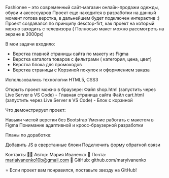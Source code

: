 Fashionee – это современный сайт-магазин онлайн-продажи одежды, обуви и аксессуаров
Проект еще находится в разработки на данный момент готова верстка, в дальнейшем будет подключен интерактив :)
Проект создавался по принципу desctop-firt, как проект на который можно заходить с телевизора ( Полносью макет можно рассмотреть на экране в 3000px)

В мои задачи входило: 
- Верстка главной страницы сайта по макету из Figma 
- Верстка каталога товаров с фильтрами ( категория, цена, цвет)
- Верстка блока для промокодов  
- Верстка страницы с Корзиной покупок и оформлением заказа

Использовались технологии HTML5, CSS3

Открыть проект можно в браузере:
Файл shop.html (запустить через Live Server в VS Code) - Главная страница сайта
Файл cart.html (запустить через Live Server в VS Code) - Блок с корзиной

Что демонстрирует проект:

Навыки чистой верстки без Bootstrap
Умение работать с макетом в Figma
Понимание адаптивной и кросс-браузерной разработки

Планы по доработке:

Добавить JS в сверстанные блоки 
Подключить форму обратной связи

Контакты
👨‍💻 Автор: Мария Иваненко
📩 Почта: mariaivanenko10b@gmail.com
🔗 GitHub: github.com/maryivanenko

⭐ Если проект вам понравился, поставьте звезду на GitHub!
